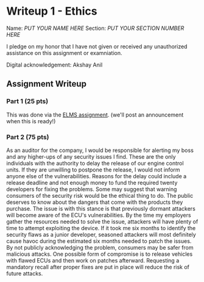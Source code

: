 # Writeup 1 - Ethics

Name: *PUT YOUR NAME HERE*
Section: *PUT YOUR SECTION NUMBER HERE*

I pledge on my honor that I have not given or received any unauthorized assistance on this assignment or examniation.

Digital acknowledgement: Akshay Anil

## Assignment Writeup

### Part 1 (25 pts)

This was done via the [ELMS assignment](). (we'll post an announcement when this is ready!)

### Part 2 (75 pts)

As an auditor for the company, I would be responsible for alerting my boss and any higher-ups of any security issues I find. These are the only individuals with the authority to delay the release of our engine control units. If they are unwilling to postpone the release, I would not inform anyone else of the vulnerabilities. Reasons for the delay could include a release deadline and not enough money to fund the required twenty developers for fixing the problems. 
Some may suggest that warning consumers of the security risk would be the ethical thing to do. The public deserves to know about the dangers that come with the products they purchase. The issue is with this stance is that previously dormant attackers will become aware of the ECU's vulnerabilities. By the time my employers gather the resources needed to solve the issue, attackers will have plenty of time to attempt exploiting the device. If it took me six months to identify the security flaws as a junior developer, seasoned attackers will most definitely cause havoc during the estimated six months needed to patch the issues. By not publicly acknowledging the problem, consumers may be safer from malicious attacks.
One possible form of compromise is to release vehicles with flawed ECUs and then work on patches afterward. Requesting a mandatory recall after proper fixes are put in place will reduce the risk of future attacks.